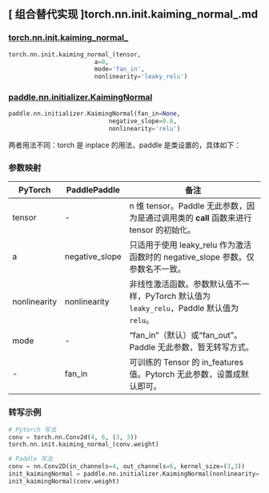 ## [ 组合替代实现 ]torch.nn.init.kaiming_normal_.md

### [torch.nn.init.kaiming_normal_](https://pytorch.org/docs/stable/nn.init.html?highlight=kaiming_normal_#torch.nn.init.kaiming_normal_)

```python
torch.nn.init.kaiming_normal_(tensor,
                        a=0,
                        mode='fan_in',
                        nonlinearity='leaky_relu')
```

### [paddle.nn.initializer.KaimingNormal](https://www.paddlepaddle.org.cn/documentation/docs/zh/api/paddle/nn/initializer/KaimingNormal_cn.html)

```python
paddle.nn.initializer.KaimingNormal(fan_in=None,
                            negative_slope=0.0,
                            nonlinearity='relu')
```

两者用法不同：torch 是 inplace 的用法，paddle 是类设置的，具体如下：

### 参数映射
| PyTorch       | PaddlePaddle | 备注                                                   |
| ------------- | ------------ | ------------------------------------------------------ |
| tensor        | -          | n 维 tensor。Paddle 无此参数，因为是通过调用类的 __call__ 函数来进行 tensor 的初始化。    |
| a        | negative_slope     | 只适用于使用 leaky_relu 作为激活函数时的 negative_slope 参数。仅参数名不一致。    |
| nonlinearity     |  nonlinearity        |  非线性激活函数。参数默认值不一样，PyTorch 默认值为`leaky_relu`，Paddle 默认值为`relu`。            |
| mode         | -        | “fan_in”（默认）或“fan_out”。Paddle 无此参数，暂无转写方式。               |
| -          | fan_in        | 可训练的 Tensor 的 in_features 值。Pytorch 无此参数，设置成默认即可。               |

### 转写示例
```python
# Pytorch 写法
conv = torch.nn.Conv2d(4, 6, (3, 3))
torch.nn.init.kaiming_normal_(conv.weight)

# Paddle 写法
conv = nn.Conv2D(in_channels=4, out_channels=6, kernel_size=(3,3))
init_kaimingNormal = paddle.nn.initializer.KaimingNormal(nonlinearity='leaky_relu')
init_kaimingNormal(conv.weight)
```
